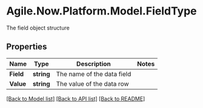 # Agile.Now.Platform.Model.FieldType
The field object structure

## Properties

Name | Type | Description | Notes
------------ | ------------- | ------------- | -------------
**Field** | **string** | The name of the data field | 
**Value** | **string** | The value of the data row | 

[[Back to Model list]](../README.md#documentation-for-models) [[Back to API list]](../README.md#documentation-for-api-endpoints) [[Back to README]](../README.md)

